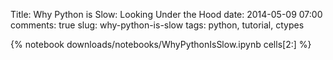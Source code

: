 Title: Why Python is Slow: Looking Under the Hood
date: 2014-05-09 07:00
comments: true
slug: why-python-is-slow
tags: python, tutorial, ctypes

{% notebook downloads/notebooks/WhyPythonIsSlow.ipynb cells[2:] %}